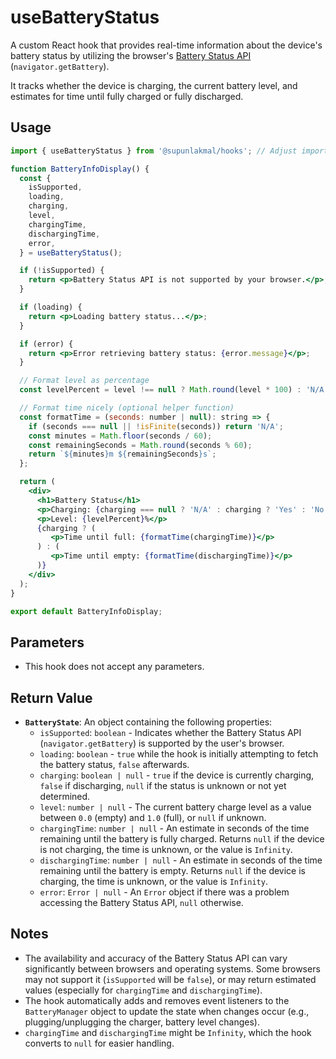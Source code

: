 # useBatteryStatus

A custom React hook that provides real-time information about the device's battery status by utilizing the browser's [Battery Status API](https://developer.mozilla.org/en-US/docs/Web/API/Battery_Status_API) (`navigator.getBattery`).

It tracks whether the device is charging, the current battery level, and estimates for time until fully charged or fully discharged.

## Usage

```jsx
import { useBatteryStatus } from '@supunlakmal/hooks'; // Adjust import path

function BatteryInfoDisplay() {
  const {
    isSupported,
    loading,
    charging,
    level,
    chargingTime,
    dischargingTime,
    error,
  } = useBatteryStatus();

  if (!isSupported) {
    return <p>Battery Status API is not supported by your browser.</p>;
  }

  if (loading) {
    return <p>Loading battery status...</p>;
  }

  if (error) {
    return <p>Error retrieving battery status: {error.message}</p>;
  }

  // Format level as percentage
  const levelPercent = level !== null ? Math.round(level * 100) : 'N/A';

  // Format time nicely (optional helper function)
  const formatTime = (seconds: number | null): string => {
    if (seconds === null || !isFinite(seconds)) return 'N/A';
    const minutes = Math.floor(seconds / 60);
    const remainingSeconds = Math.round(seconds % 60);
    return `${minutes}m ${remainingSeconds}s`;
  };

  return (
    <div>
      <h1>Battery Status</h1>
      <p>Charging: {charging === null ? 'N/A' : charging ? 'Yes' : 'No'}</p>
      <p>Level: {levelPercent}%</p>
      {charging ? (
         <p>Time until full: {formatTime(chargingTime)}</p>
      ) : (
         <p>Time until empty: {formatTime(dischargingTime)}</p>
      )}
    </div>
  );
}

export default BatteryInfoDisplay;
```

## Parameters

-   This hook does not accept any parameters.

## Return Value

-   **`BatteryState`**: An object containing the following properties:
    -   `isSupported`: `boolean` - Indicates whether the Battery Status API (`navigator.getBattery`) is supported by the user's browser.
    -   `loading`: `boolean` - `true` while the hook is initially attempting to fetch the battery status, `false` afterwards.
    -   `charging`: `boolean | null` - `true` if the device is currently charging, `false` if discharging, `null` if the status is unknown or not yet determined.
    -   `level`: `number | null` - The current battery charge level as a value between `0.0` (empty) and `1.0` (full), or `null` if unknown.
    -   `chargingTime`: `number | null` - An estimate in seconds of the time remaining until the battery is fully charged. Returns `null` if the device is not charging, the time is unknown, or the value is `Infinity`.
    -   `dischargingTime`: `number | null` - An estimate in seconds of the time remaining until the battery is empty. Returns `null` if the device is charging, the time is unknown, or the value is `Infinity`.
    -   `error`: `Error | null` - An `Error` object if there was a problem accessing the Battery Status API, `null` otherwise.

## Notes

-   The availability and accuracy of the Battery Status API can vary significantly between browsers and operating systems. Some browsers may not support it (`isSupported` will be `false`), or may return estimated values (especially for `chargingTime` and `dischargingTime`).
-   The hook automatically adds and removes event listeners to the `BatteryManager` object to update the state when changes occur (e.g., plugging/unplugging the charger, battery level changes).
-   `chargingTime` and `dischargingTime` might be `Infinity`, which the hook converts to `null` for easier handling.
